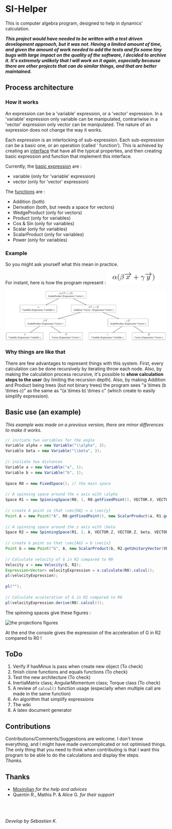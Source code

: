 # SI-Helper

This is computer algebra program, designed to help in dynamics' calculation.

**_This project would have needed to be written with a test driven development approach, but it was not. Having 
a limited amount of time, and given the amount of work needed to add the tests and fix some tiny bugs with large
impact on the quality of the software, I decided to archive it. It's extremely unlikely that I will work on it again,
especially because there are other projects that can do similar things, and that are better maintained._**

## Process architecture

### How it works

An expression can be a 'variable' expression, or a 'vector' expression. In a 'variable' expression only variable can be
manipulated, contrariwise in a 'vector' expression only vector can be manipulated. The nature of an expression does not
change the way it works.

Each expression is an interlocking of sub-expression. Each sub-expression can be a basic one, or an operation (called '
function'). This is achieved by creating an [interface](src/fr/seb/Expression.java)
that have all the typical properties, and then creating basic expression and function that implement this interface.

Currently, the [basic expression](src/fr/seb/vectors) are :

- variable (only for 'variable' expression)
- vector (only for 'vector' expression)

The [functions](src/fr/seb/function) are :

- Addition (both)
- Derivation (both, but needs a space for vectors)
- WedgeProduct (only for vectors)
- Product (only for variables)
- Cos & Sin (only for variables)
- Scalar (only for variables)
- ScalarProduct (only for variables)
- Power (only for variables)

### Example

So you might ask yourself what this mean in practice.

For instant, here is how the program represent : ![example formula](doc/image/readme-example1-1.png)

![what the program see](doc/image/readme-example1-2.png)

### Why things are like that

There are few advantages to represent things with this system. First, every calculation can be done recursively by
iterating throw each node. Also, by making the calculation process recursive, it's possible to **show calculation steps
to the user** (by limiting the recursion depth). Also, by making Addition and Product being trees (but not binary trees)
the program sees "a \times (b \times c)" as the same as "(a \times b) \times c" (which create to easily simplify
expression).

## Basic use (an example)

_This example was made on a previous version, there are minor differences to make it works._

```java
// initiate two variables for the angle
Variable alpha = new Variable("\\alpha", 3);
Variable beta = new Variable("\\beta", 3);

// initiate two distances
Variable a = new Variable("a", 1);
Variable b = new Variable("b", 1);

Space R0 = new FixedSpace(); // the main space

// A spinning space around the x axis with \alpha
Space R1 = new SpinningSpace(R0, 1, R0.getFixedPoint(), VECTOR.X, VECTOR.X, alpha, VECTOR.Y, VECTOR.Y);

// create A point so that \vec{OA} = a \vec{y} 
Point A = new Point("A", R0.getFixedPoint(), new ScalarProduct(a, R1.getUnitaryVector(VECTOR.Y)));

// A spinning space around the z axis with \beta
Space R2 = new SpinningSpace(R1, 2, A, VECTOR.Z, VECTOR.Z, beta, VECTOR.X, VECTOR.X);

// create G point so that \vec{AG} = b \vec{x} 
Point G = new Point("G", A, new ScalarProduct(b, R2.getUnitaryVector(VECTOR.X)));

// Calculate velocity of G in R2 compared to R0
Velocity v = new Velocity(G, R2);
Expression<Vector> velocityExpression = v.calculate(R0).calcul();
pl(velocityExpression);

pl("");

// Calculate acceleration of G in R2 compared to R0 
pl(velocityExpression.derive(R0).calcul());
````
The spinning spaces give these figures :

![the projections figures](doc/image/readme-example1-3.png)

At the end the console gives the expression of the acceleration of G in R2 compared to R0 !

## ToDo

1) Verify if hasMinus is pass when create new object (To check)
2) finish clone functions and equals functions (To check)
3) Test the new architecture (To check)
4) InertiaMatrix class; AngularMomentum class; Torque class (To check)
5) A review of `calcul()` function usage (especially when multiple call are made in the same function)
6) An algorithm that simplify expressions
7) The wiki
8) A latex document generator



## Contributions

Contributions/Comments/Suggestions are welcome. I don't know everything, and I might have made overcomplicated or not
optimised things. The only thing that you need to think when contributing is that I want this program to be able to do
the calculations and display the steps.\
_Thanks_.

## Thanks
- [Moxinilian](https://github.com/Moxinilian) *for the help and advices* 
- Quentin R., Mathis P. & Alice G.  *for their support*

\
\
\
*Develop by Sébastien K.*
